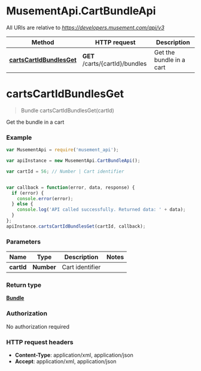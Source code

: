 # MusementApi.CartBundleApi

All URIs are relative to *https://developers.musement.com/api/v3*

Method | HTTP request | Description
------------- | ------------- | -------------
[**cartsCartIdBundlesGet**](CartBundleApi.md#cartsCartIdBundlesGet) | **GET** /carts/{cartId}/bundles | Get the bundle in a cart


<a name="cartsCartIdBundlesGet"></a>
# **cartsCartIdBundlesGet**
> Bundle cartsCartIdBundlesGet(cartId)

Get the bundle in a cart

### Example
```javascript
var MusementApi = require('musement_api');

var apiInstance = new MusementApi.CartBundleApi();

var cartId = 56; // Number | Cart identifier


var callback = function(error, data, response) {
  if (error) {
    console.error(error);
  } else {
    console.log('API called successfully. Returned data: ' + data);
  }
};
apiInstance.cartsCartIdBundlesGet(cartId, callback);
```

### Parameters

Name | Type | Description  | Notes
------------- | ------------- | ------------- | -------------
 **cartId** | **Number**| Cart identifier | 

### Return type

[**Bundle**](Bundle.md)

### Authorization

No authorization required

### HTTP request headers

 - **Content-Type**: application/xml, application/json
 - **Accept**: application/xml, application/json

